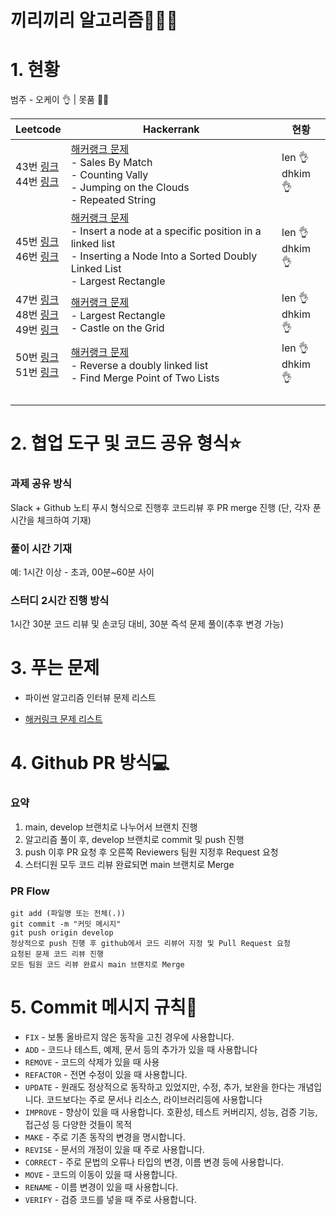 # 끼리끼리 알고리즘👨🏻‍💻



# 1. 현황

범주 - 오케이 👌 | 못품 🙅‍♂️

| Leetcode                                               | Hackerrank | 현황 |
| ------------------------------------------------------------ | ---- | ---- |
| 43번 [링크](https://leetcode.com/problems/diameter-of-binary-tree/)<br />44번 [링크](https://leetcode.com/problems/longest-univalue-path/)<br /> | [해커랭크 문제](https://www.hackerrank.com/interview/interview-preparation-kit/warmup/challenges)<br />- Sales By Match<br />- Counting Vally<br />- Jumping on the Clouds<br />- Repeated String | len 👌<br>dhkim 👌    |
| 45번 [링크](https://leetcode.com/problems/invert-binary-tree/)<br />46번  [링크](https://leetcode.com/problems/merge-two-binary-trees/)<br /> | [해커랭크 문제](https://www.hackerrank.com/interview/interview-preparation-kit)<br />- Insert a node at a specific position in a linked list<br />- Inserting a Node Into a Sorted Doubly Linked List<br />- Largest Rectangle | len 👌<br/>dhkim 👌 |
| 47번 [링크](https://leetcode.com/problems/serialize-and-deserialize-binary-tree/)<br />48번 [링크](https://leetcode.com/problems/balanced-binary-tree/)<br />49번 [링크](https://leetcode.com/problems/minimum-height-trees/) | [해커랭크 문제](https://www.hackerrank.com/interview/interview-preparation-kit)<br />- Largest Rectangle<br />- Castle on the Grid | len 👌<br/>dhkim 👌 |
| 50번 [링크](https://leetcode.com/problems/convert-sorted-array-to-binary-search-tree/)<br />51번 [링크](https://leetcode.com/problems/binary-search-tree-to-greater-sum-tree/)<br /> | [해커랭크 문제](https://www.hackerrank.com/interview/interview-preparation-kit)<br />- Reverse a doubly linked list<br />- Find Merge Point of Two Lists | len 👌<br/>dhkim 👌 |
|                                                              |      |      |
|                                                              |      |      |
|                                                              |      |      |
|                                                              |      |      |



# 2. 협업 도구 및 코드 공유 형식⭐️

### 과제 공유 방식

Slack + Github 노티 푸시 형식으로 진행후 코드리뷰 후 PR merge 진행 (단, 각자 푼 시간을 체크하여 기재)

### 풀이 시간 기재

예: 1시간 이상 - 초과, 00분~60분 사이

### 스터디 2시간 진행 방식

1시간 30분 코드 리뷰 및 손코딩 대비, 30분 즉석 문제 풀이(추후 변경 가능)



# 3. 푸는 문제

- 파이썬 알고리즘 인터뷰 문제 리스트

- [해커링크 문제 리스트](https://github.com/LenKIM/implements/blob/master/hackerrank_list.md)



# 4. Github PR 방식💻

### 요약

1. main, develop 브랜치로 나누어서 브랜치 진행
2. 알고리즘 풀이 후, develop 브랜치로 commit 및 push 진행
3. push 이후 PR 요청 후 오른쪽 Reviewers 팀원 지정후 Request 요청
4. 스터디원 모두 코드 리뷰 완료되면 main 브랜치로 Merge



### PR Flow

```
git add (파일명 또는 전체(.))
git commit -m "커밋 메시지"
git push origin develop
정상적으로 push 진행 후 github에서 코드 리뷰어 지정 및 Pull Request 요청
요청된 문제 코드 리뷰 진행
모든 팀원 코드 리뷰 완료시 main 브랜치로 Merge
```



# 5. Commit 메시지 규칙📌

- `FIX` - 보통 올바르지 않은 동작을 고친 경우에 사용합니다.
- `ADD` - 코드나 테스트, 예제, 문서 등의 추가가 있을 때 사용합니다
- `REMOVE` - 코드의 삭제가 있을 때 사용
- `REFACTOR` - 전면 수정이 있을 때 사용합니다.
- `UPDATE` - 원래도 정상적으로 동작하고 있었지만, 수정, 추가, 보완을 한다는 개념입니다. 코드보다는 주로 문서나 리소스, 라이브러리등에 사용합니다
- `IMPROVE` - 향상이 있을 때 사용합니다. 호환성, 테스트 커버리지, 성능, 검증 기능, 접근성 등 다양한 것들이 목적
- `MAKE` - 주로 기존 동작의 변경을 명시합니다.
- `REVISE` - 문서의 개정이 있을 때 주로 사용합니다.
- `CORRECT` - 주로 문법의 오류나 타입의 변경, 이름 변경 등에 사용합니다.
- `MOVE` - 코드의 이동이 있을 때 사용합니다.
- `RENAME` - 이름 변경이 있을 때 사용합니다.
- `VERIFY` - 검증 코드를 넣을 때 주로 사용합니다.

